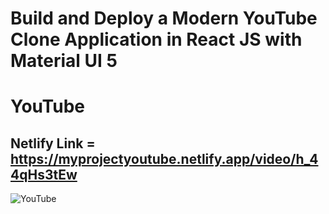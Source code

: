 # Build and Deploy a Modern YouTube Clone Application in React JS with Material UI 5 

# YouTube

## Netlify Link = https://myprojectyoutube.netlify.app/video/h_44qHs3tEw

<img src = "https://user-images.githubusercontent.com/62937819/84504960-71862780-acef-11ea-9c57-63d755eec333.png" alt = "YouTube">

